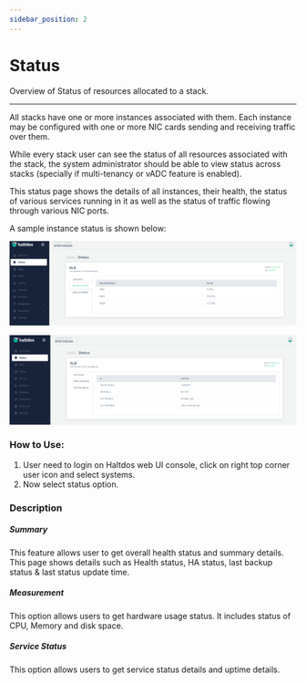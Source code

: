 ```yaml
---
sidebar_position: 2
---
```


# Status  

Overview of Status of resources allocated to a stack.

---

All stacks have one or more instances associated with them. Each instance may be configured with one or more NIC cards sending and receiving traffic over them.

While every stack user can see the status of all resources associated with the stack, the system administrator should be able to view status across stacks (specially if multi-tenancy or vADC feature is enabled).

This status page shows the details of all instances, their health, the status of various services running in it as well as the status of traffic flowing through various NIC ports.

A sample instance status is shown below:

![status_page](/img/platform/v2/status_newui_01.png)

![status_page](/img/platform/v2/status_newui.png)

### How to Use:
1. User need to login on Haltdos web UI console, click on right top corner user icon and select systems.
2. Now select status option.


### Description

##### **Summary**
This feature allows user to get overall health status and summary details. This page shows details such as Health status, HA status, last backup status & last status update time.

##### **Measurement**

This option allows users to get hardware usage status. It includes status of CPU, Memory and disk space.

##### **Service Status**
This option allows users to get service status details and uptime details.
